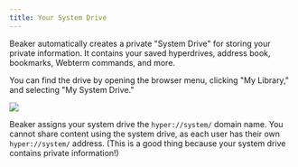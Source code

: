 ```yaml
---
title: Your System Drive
---
```


Beaker automatically creates a private "System Drive" for storing your private information. It contains your saved hyperdrives, address book, bookmarks, Webterm commands, and more.

You can find the drive by opening the browser menu, clicking "My Library," and selecting "My System Drive."

<img class="centered" src="/img/browser-menu-system-drive.png" />

Beaker assigns your system drive the `hyper://system/` domain name. You cannot share content using the system drive, as each user has their own `hyper://system/` address. (This is a good thing because your system drive contains private information!)
